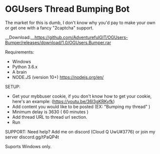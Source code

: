 # OGUsers Thread Bumping Bot

The market for this is dumb, I don't know why you'd pay to make your own or get one with a fancy "2captcha" support.

__Download:__https://github.com/AdventurefulGIT/OGUsers-Bumper/releases/download/1.0/OGUsers.Bumper.rar

Requirements:
- Windows
- Python 3.6.x
- A brain
- NODE.JS (version 10+) https://nodejs.org/en/

SETUP:
- Get your mybbuser cookie, if you don't know how to get your cookie, here's an example: (https://youtu.be/36l3gKRKyfk)
- Add content you would like to be posted (EX: "Bumping my thread" )
- Minimum delay is 3630 ( 60 minutes )
- Add thread URL to thread url section.
- Run

SUPPORT:
Need help? Add me on discord (Cloud Q UwU#3776) or join my server discord.gg/tPaQP4t

Suports Windows only.
